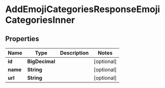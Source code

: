 

# AddEmojiCategoriesResponseEmojiCategoriesInner


## Properties

| Name | Type | Description | Notes |
|------------ | ------------- | ------------- | -------------|
|**id** | **BigDecimal** |  |  [optional] |
|**name** | **String** |  |  [optional] |
|**url** | **String** |  |  [optional] |



